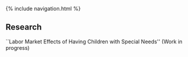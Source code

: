 {% include navigation.html %}

## Research 

``Labor Market Effects of Having Children with Special Needs'' (Work in progress) 
